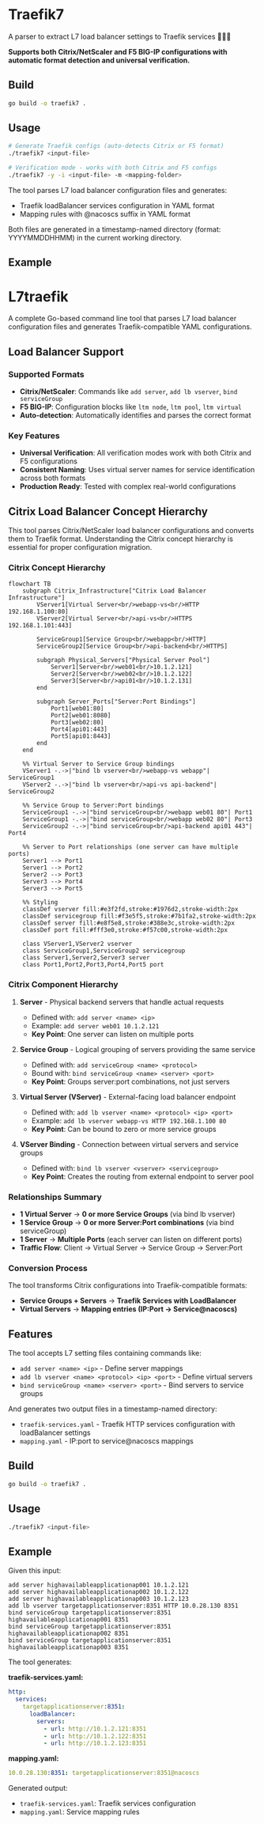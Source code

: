 # Traefik7

A parser to extract L7 load balancer settings to Traefik services 🚀🚀🚀

**Supports both Citrix/NetScaler and F5 BIG-IP configurations with automatic format detection and universal verification.**

## Build

```bash
go build -o traefik7 .
```

## Usage

```bash
# Generate Traefik configs (auto-detects Citrix or F5 format)
./traefik7 <input-file>

# Verification mode - works with both Citrix and F5 configs
./traefik7 -y -i <input-file> -m <mapping-folder>
```

The tool parses L7 load balancer configuration files and generates:
- Traefik loadBalancer services configuration in YAML format
- Mapping rules with @nacoscs suffix in YAML format

Both files are generated in a timestamp-named directory (format: YYYYMMDDHHMM) in the current working directory.

## Example

# L7traefik

A complete Go-based command line tool that parses L7 load balancer configuration files and generates Traefik-compatible YAML configurations.

## Load Balancer Support

### Supported Formats
- **Citrix/NetScaler**: Commands like `add server`, `add lb vserver`, `bind serviceGroup`
- **F5 BIG-IP**: Configuration blocks like `ltm node`, `ltm pool`, `ltm virtual`  
- **Auto-detection**: Automatically identifies and parses the correct format

### Key Features
- **Universal Verification**: All verification modes work with both Citrix and F5 configurations
- **Consistent Naming**: Uses virtual server names for service identification across both formats
- **Production Ready**: Tested with complex real-world configurations

## Citrix Load Balancer Concept Hierarchy

This tool parses Citrix/NetScaler load balancer configurations and converts them to Traefik format. Understanding the Citrix concept hierarchy is essential for proper configuration migration.

### Citrix Concept Hierarchy

```mermaid
flowchart TB
    subgraph Citrix_Infrastructure["Citrix Load Balancer Infrastructure"]
        VServer1[Virtual Server<br/>webapp-vs<br/>HTTP 192.168.1.100:80]
        VServer2[Virtual Server<br/>api-vs<br/>HTTPS 192.168.1.101:443]
        
        ServiceGroup1[Service Group<br/>webapp<br/>HTTP]
        ServiceGroup2[Service Group<br/>api-backend<br/>HTTPS]
        
        subgraph Physical_Servers["Physical Server Pool"]
            Server1[Server<br/>web01<br/>10.1.2.121]
            Server2[Server<br/>web02<br/>10.1.2.122]
            Server3[Server<br/>api01<br/>10.1.2.131]
        end
        
        subgraph Server_Ports["Server:Port Bindings"]
            Port1[web01:80]
            Port2[web01:8080]
            Port3[web02:80]
            Port4[api01:443]
            Port5[api01:8443]
        end
    end
    
    %% Virtual Server to Service Group bindings
    VServer1 -.->|"bind lb vserver<br/>webapp-vs webapp"| ServiceGroup1
    VServer2 -.->|"bind lb vserver<br/>api-vs api-backend"| ServiceGroup2
    
    %% Service Group to Server:Port bindings
    ServiceGroup1 -.->|"bind serviceGroup<br/>webapp web01 80"| Port1
    ServiceGroup1 -.->|"bind serviceGroup<br/>webapp web02 80"| Port3
    ServiceGroup2 -.->|"bind serviceGroup<br/>api-backend api01 443"| Port4
    
    %% Server to Port relationships (one server can have multiple ports)
    Server1 --> Port1
    Server1 --> Port2
    Server2 --> Port3
    Server3 --> Port4
    Server3 --> Port5
    
    %% Styling
    classDef vserver fill:#e3f2fd,stroke:#1976d2,stroke-width:2px
    classDef servicegroup fill:#f3e5f5,stroke:#7b1fa2,stroke-width:2px
    classDef server fill:#e8f5e8,stroke:#388e3c,stroke-width:2px
    classDef port fill:#fff3e0,stroke:#f57c00,stroke-width:2px
    
    class VServer1,VServer2 vserver
    class ServiceGroup1,ServiceGroup2 servicegroup
    class Server1,Server2,Server3 server
    class Port1,Port2,Port3,Port4,Port5 port
```

### Citrix Component Hierarchy

1. **Server** - Physical backend servers that handle actual requests
   - Defined with: `add server <name> <ip>`
   - Example: `add server web01 10.1.2.121`
   - **Key Point**: One server can listen on multiple ports

2. **Service Group** - Logical grouping of servers providing the same service
   - Defined with: `add serviceGroup <name> <protocol>`
   - Bound with: `bind serviceGroup <name> <server> <port>`
   - **Key Point**: Groups server:port combinations, not just servers

3. **Virtual Server (VServer)** - External-facing load balancer endpoint
   - Defined with: `add lb vserver <name> <protocol> <ip> <port>`
   - Example: `add lb vserver webapp-vs HTTP 192.168.1.100 80`
   - **Key Point**: Can be bound to zero or more service groups

4. **VServer Binding** - Connection between virtual servers and service groups
   - Defined with: `bind lb vserver <vserver> <servicegroup>`
   - **Key Point**: Creates the routing from external endpoint to server pool

### Relationships Summary

- **1 Virtual Server** → **0 or more Service Groups** (via bind lb vserver)
- **1 Service Group** → **0 or more Server:Port combinations** (via bind serviceGroup)
- **1 Server** → **Multiple Ports** (each server can listen on different ports)
- **Traffic Flow**: Client → Virtual Server → Service Group → Server:Port

### Conversion Process

The tool transforms Citrix configurations into Traefik-compatible formats:

- **Service Groups + Servers** → **Traefik Services with LoadBalancer**
- **Virtual Servers** → **Mapping entries (IP:Port → Service@nacoscs)**

## Features

The tool accepts L7 setting files containing commands like:

- `add server <name> <ip>` - Define server mappings
- `add lb vserver <name> <protocol> <ip> <port>` - Define virtual servers
- `bind serviceGroup <name> <server> <port>` - Bind servers to service groups

And generates two output files in a timestamp-named directory:

- `traefik-services.yaml` - Traefik HTTP services configuration with loadBalancer settings
- `mapping.yaml` - IP:port to service@nacoscs mappings

## Build

```bash
go build -o traefik7 .
```

## Usage

```bash
./traefik7 <input-file>
```

## Example

Given this input:

```
add server highavailableapplicationap001 10.1.2.121
add server highavailableapplicationap002 10.1.2.122
add server highavailableapplicationap003 10.1.2.123
add lb vserver targetapplicationserver:8351 HTTP 10.0.28.130 8351
bind serviceGroup targetapplicationserver:8351 highavailableapplicationap001 8351
bind serviceGroup targetapplicationserver:8351 highavailableapplicationap002 8351
bind serviceGroup targetapplicationserver:8351 highavailableapplicationap003 8351
```

The tool generates:

**traefik-services.yaml:**
```yaml
http:
  services:
    targetapplicationserver:8351:
      loadBalancer:
        servers:
          - url: http://10.1.2.121:8351
          - url: http://10.1.2.122:8351
          - url: http://10.1.2.123:8351
```

**mapping.yaml:**
```yaml
10.0.28.130:8351: targetapplicationserver:8351@nacoscs
```

Generated output:
- `traefik-services.yaml`: Traefik services configuration
- `mapping.yaml`: Service mapping rules
